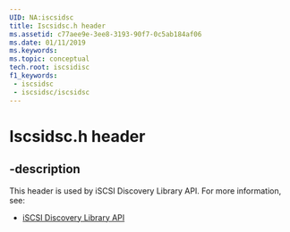 ```yaml
---
UID: NA:iscsidsc
title: Iscsidsc.h header
ms.assetid: c77aee9e-3ee8-3193-90f7-0c5ab184af06
ms.date: 01/11/2019
ms.keywords: 
ms.topic: conceptual
tech.root: iscsidisc
f1_keywords:
 - iscsidsc
 - iscsidsc/iscsidsc
---
```


# Iscsidsc.h header


## -description

This header is used by iSCSI Discovery Library API. For more information, see:

- [iSCSI Discovery Library API](../_iscsidisc/index.md)


